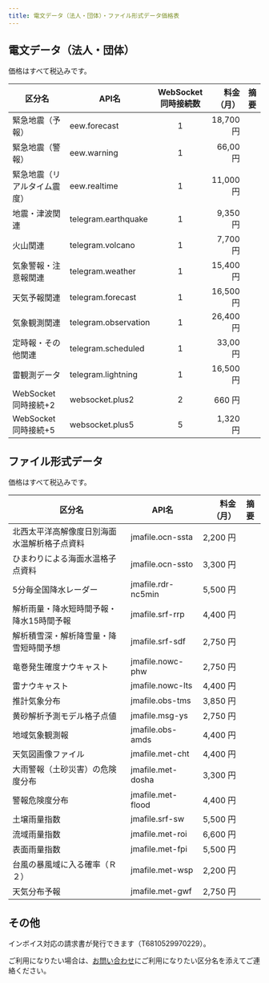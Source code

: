 ```yaml
---
title: 電文データ（法人・団体）・ファイル形式データ価格表
---
```


## 電文データ（法人・団体）

価格はすべて税込みです。

| 区分名             | API名                 | WebSocket<br/>同時接続数 |    料金（月） | 摘要 |
|-----------------|----------------------|:-------------------:|---------:|----|
| 緊急地震（予報）        | eew.forecast         |          1          | 18,700 円 |    |
| 緊急地震（警報）        | eew.warning          |          1          |  66,00 円 |    |
| 緊急地震（リアルタイム震度）  | eew.realtime         |          1          | 11,000 円 |    |
| 地震・津波関連         | telegram.earthquake  |          1          |  9,350 円 |
| 火山関連            | telegram.volcano     |          1          |  7,700 円 |
| 気象警報・注意報関連      | telegram.weather     |          1          | 15,400 円 |
| 天気予報関連          | telegram.forecast    |          1          | 16,500 円 |
| 気象観測関連          | telegram.observation |          1          | 26,400 円 |
| 定時報・その他関連       | telegram.scheduled   |          1          |   33,00円 |
| 雷観測データ          | telegram.lightning   |          1          |  16,500円 |
| WebSocket同時接続+2 | websocket.plus2      |          2          |    660 円 |
| WebSocket同時接続+5 | websocket.plus5      |          5          |  1,320 円 |

## ファイル形式データ

価格はすべて税込みです。

| 　区分名                   | API名               |   料金（月） | 摘要 |
|------------------------|--------------------|--------:|----|
| 北西太平洋高解像度日別海面水温解析格子点資料 | jmafile.ocn-ssta   | 2,200 円 |    |
| ひまわりによる海面水温格子点資料       | jmafile.ocn-ssto   | 3,300 円 |    |
| 5分毎全国降水レーダー            | jmafile.rdr-nc5min | 5,500 円 |    | 
| 解析雨量・降水短時間予報・降水15時間予報  | jmafile.srf-rrp    | 4,400 円 |    |
| 解析積雪深・解析降雪量・降雪短時間予想    | jmafile.srf-sdf    | 2,750 円 |    |
| 竜巻発生確度ナウキャスト           | jmafile.nowc-phw   | 2,750 円 |    |
| 雷ナウキャスト                | jmafile.nowc-lts   | 4,400 円 |    |
| 推計気象分布                 | jmafile.obs-tms    | 3,850 円 |    |
| 黄砂解析予測モデル格子点値          | jmafile.msg-ys     | 2,750 円 |    |
| 地域気象観測報                | jmafile.obs-amds   | 4,400 円 |    |
| 天気図画像ファイル              | jmafile.met-cht    | 4,400 円 |    |
| 大雨警報（土砂災害）の危険度分布       | jmafile.met-dosha  | 3,300 円 |    |
| 警報危険度分布                | jmafile.met-flood  | 4,400 円 |    |
| 土壌雨量指数                 | jmafile.srf-sw     | 5,500 円 |    |
| 流域雨量指数                 | jmafile.met-roi    | 6,600 円 |    |
| 表面雨量指数                 | jmafile.met-fpi    | 5,500 円 |    |
| 台風の暴風域に入る確率（Ｒ２）        | jmafile.met-wsp    | 2,200 円 |    |
| 天気分布予報                 | jmafile.met-gwf    | 2,750 円 |    |

## その他

インボイス対応の請求書が発行できます（T6810529970229）。

ご利用になりたい場合は、[お問い合わせ](/contact)にご利用になりたい区分名を添えてご連絡ください。
